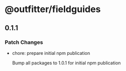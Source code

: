 # @outfitter/fieldguides

## 0.1.1

### Patch Changes

- chore: prepare initial npm publication

  Bump all packages to 1.0.1 for initial npm publication
